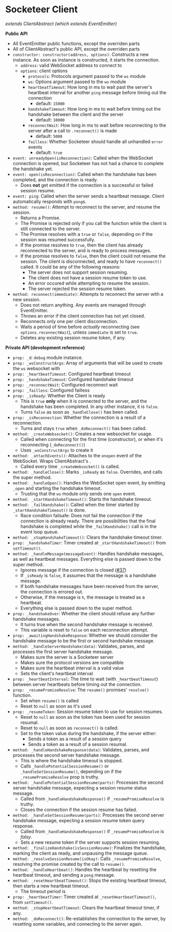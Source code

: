 Socketeer Client
===

*extends ClientAbstract (which extends EventEmitter)*

**Public API**

* All EventEmitter public functions, except the overriden parts
* All of ClientAbstract's public API, except the overriden parts
* `constructor: constructor(address, options)`: Constructs a new instance. As soon as instance is constructed, it starts the connection.
    - `address`: valid WebSocket address to connect to
    - `options`: client options
        + `protocols`: Protocols argument passed to the `ws` module
        + `ws`: Options argument passed to the `ws` module
        + `heartbeatTimeout`: How long in ms to wait past the server's heartbeat interval for another `ping` message before timing out the connection
            * default: `15000`
        + `handshakeTimeout`: How long in ms to wait before timing out the handshake between the client and the server
            * default: `10000`
        + `reconnectWait`: How long in ms to wait before reconnecting to the server after a call to `.reconnect()` is made
            * default: `5000`
        + `failless`: Whether Socketeer should handle all unhandled `error` events
            * default: `true`
* `event: unreadyOpen(isReconnection)`: Called when the WebSocket connection is opened, but Socketeer has not had a chance to complete the handshake yet.
* `event: open(isReconnection)`: Called when the handshake has been completed, and the connection is ready.
    - Does **not** get emitted if the connection is a successful or failed session resume.
* `event: ping`: Called when the server sends a heartbeat message. Client automatically responds with `pong`s.
* `method: resume()`: Attempt to reconnect to the server, and resume the session.
    - Returns a Promise.
    - The Promise is rejected only if you call the function while the client is still connected to the server.
    - The Promise resolves with a `true` or `false`, depending on if the session was resumed successfully.
    - If the promise resolves to `true`, then the client has already reconnected to the server, and is ready to process messages.
    - If the promise resolves to `false`, then the client could not resume the session. The client is disconnected, and ready to have `reconnect()` called. It could be any of the following reasons:
        + The server does not support session resuming.
        + The client does not have a session resume token to use.
        + An error occured while attempting to resume the session.
        + The server rejected the session resume token.
* `method: reconnect(immediate)`: Attempts to reconnect the server with a new session.
    - Does not return anything. Any events are managed through EventEmitter.
    - Throws an error if the client connection has not yet closed.
    - Reconnects only one per client disconnection.
    - Waits a period of time before *actually* reconnecting (see `options.reconnectWait`), unless `immediate` is set to `true`.
    - Deletes any existing session resume token, if any.


**Private API (development reference)**

* `prop: _d`: `debug` module instance.
* `prop: _wsConstructArgs`: Array of arguments that will be used to create the `ws` websocket with
* `prop: _heartbeatTimeout`: Configured heartbeat timeout
* `prop: _handshakeTimeout`: Configured handshake timeout
* `prop: _reconnectWait`: Configured reconnect wait
* `prop: _failless`: Configured failless
* `prop: _isReady`: Whether the Client is ready
    - This is `true` **only** when it is connected to the server, and the handshake has been completed. In any other instance, it is `false`.
    - Turns `false` as soon as `_handleClose()` has been called.
* `prop: _isReconnection`: Whether the connection is a result of a reconnection.
    - Turns and stays `true` when `_doReconnect()` has been called.
* `method: _createWebsocket()`: Creates a new websocket for usage.
    - Called when connecting for the first time (constructor), or when it's reconnecting (`_doReconnect()`)
    - Uses `_wsConstructArgs` to create it
* `method: _attachEvents()`: Attaches to the `onopen` event of the WebSocket. Wraps ClientAbstract's .
    - Called every time `_createWebsocket()` is called.
* `method: _handleClose()`: Marks `_isReady` as `false`. Overrides, and calls the super method.
* `method: _handleOpen()`: Handles the WebSocket open event, by emitting `_open` and starting the handshake timeout.
    - Trusting that the `ws` module only sends one `open` event.
* `method: _startHandshakeTimeout()`: Starts the handshake timeout.
* `method: _failHandshake()`: Called when the timer started by `_startHandshakeTimeout()` is done.
    - Race condition failsafe: Does not fail the connection if the connection is already ready. There are possibilities that the final handshake is completed while the `_failHandshake()` call is in the event loop queue.
* `method: _stopHandshakeTimeout()`: Clears the handshake timeout timer.
* `prop: _handshakeTimer`: Timer created at `_startHandshakeTimeout()` from `setTimeout()`.
* `method: _handleMessage(messageEvent)`: Handles handshake messages, as well as heartbeat messages. Everything else is passed down to the super method.
    - Ignores message if the connection is closed ([#37](https://github.com/seapunk/socketeer/issues/37))
    - If `_isReady` is `false`, it assumes that the message is a handshake message.
    - If both handshake messages have been received from the server, the connection is errored out.
    - Otherwise, if the message is `h`, the message is treated as a heartbeat.
    - Everything else is passed down to the super method.
* `prop: _handshakeOver`: Whether the client should refuse any further handshake messages.
    - It turns true when the second handshake message is received.
    - This variable is reset to `false` on each reconnection attempt.
* `prop: _awaitingHandshakeResponse`: Whether we should consider the handshake message to be the first or second handshake message.
* `method: _handleServerHandshake(data)`: Validates, parses, and processes the first server handshake message.
    - Makes sure the server is a Socketeer server
    - Makes sure the protocol versions are compatible
    - Makes sure the heartbeat interval is a valid value
    - Sets the client's heartbeat interval
* `prop: _heartbeatInterval`: The time to wait (with `_heartbeatTimeout`) between server heartbeats before timing out the connection.
* `prop: _resumePromiseResolve`: The `resume()` promises' `resolve()` function.
    - Set when `resume()` is called
    - Reset to `null` as soon as it's used
* `prop: _resumeToken`: Session resume token to use for session resumes.
    - Reset to `null` as soon as the token has been used for session resumal.
    - Reset to `null` as soon as `reconnect()` is called.
    - Set to the token value during the handshake, if the server either:
        + Sends a token as a result of a session query
        + Sends a token as a result of a session resumal.
* `method: _handleHandshakeResponse(data)`: Validates, parses, and processes the second server handshake message.
    - This is where the handshake timeout is stopped.
    - Calls `_handlePotentialSessionResume()` or `_handleSetSessionResume()`, depending on if the `_resumePromiseResolve` prop is truthy.
* `method: _handlePotentialSessionResume(parts)`: Processes the second server handshake message, expecting a session resume status message.
    - Called from `_handleHandshakeResponse()` if `_resumePromiseResolve` is truthy.
    - Closes the connection if the session resume has failed.
* `method: _handleSetSessionResume(parts)`: Processes the second server handshake message, expecting a session resume token query response.
    - Called from `_handleHandshakeResponse()` if `_resumePromiseResolve` is *falsy*.
    - Sets a new resume token if the server supports session resuming.
* `method: _finalizeHandshake(isSessionResume)`: Finalizes the handshake, marking the client as ready, and unpausing the message queue.
* `method: _resolveSessionResume(isOkay)`: Calls `_resumePromiseResolve`, resolving the promise created by the call to `resume()`.
* `method: _handleHeartbeat()`: Handles the heartbeat by resetting the heartbeat timeout, and sending a `pong` message.
* `method: _resetHeartbeatTimeout()`: Stops the existing heartbeat timeout, then starts a new heartbeat timeout.
    - The timeout period is 
* `prop: _heartbeatTimer`: Timer created at `_resetHeartbeatTimeout()`, from `setTimeout()`.
* `method: _stopHeartbeatTimeout`: Clears the heartbeat timeout timer, if any.
* `method: _doReconnect()`: Re-establishes the connection to the server, by resetting some variables, and connecting to the server again.